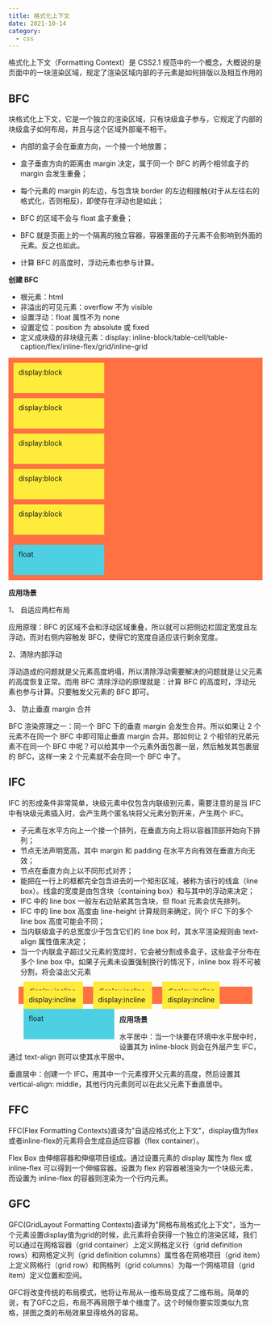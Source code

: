 ```yaml
---
title: 格式化上下文
date: 2021-10-14
category:
  - css
---
```


格式化上下文（Formatting Context）是 CSS2.1 规范中的一个概念，大概说的是页面中的一块渲染区域，规定了渲染区域内部的子元素是如何排版以及相互作用的

## BFC

块格式化上下文，它是一个独立的渲染区域，只有块级盒子参与，它规定了内部的块级盒子如何布局，并且与这个区域外部毫不相干。

- 内部的盒子会在垂直方向，一个接一个地放置；

- 盒子垂直方向的距离由 margin 决定，属于同一个 BFC 的两个相邻盒子的 margin 会发生重叠；

- 每个元素的 margin 的左边，与包含块 border 的左边相接触(对于从左往右的格式化，否则相反)，即使存在浮动也是如此；

- BFC 的区域不会与 float 盒子重叠；

- BFC 就是页面上的一个隔离的独立容器，容器里面的子元素不会影响到外面的元素。反之也如此。

- 计算 BFC 的高度时，浮动元素也参与计算。

**创建 BFC**

- 根元素：html
- 非溢出的可见元素：overflow 不为 visible
- 设置浮动：float 属性不为 none
- 设置定位：position 为 absolute 或 fixed
- 定义成块级的非块级元素：display: inline-block/table-cell/table-caption/flex/inline-flex/grid/inline-grid

<div class="bfc-container">
    <div class="bfc-box">
        display:block
    </div>
     <div class="bfc-box">
        display:block
    </div>
     <div class="bfc-box">
        display:block
    </div>
     <div class="bfc-box">
        display:block
    </div>
     <div class="bfc-box">
        display:block
    </div>
    <div class="bfc-float">
    float
    </div>
</div>

**应用场景**

1、 自适应两栏布局

应用原理：BFC 的区域不会和浮动区域重叠，所以就可以把侧边栏固定宽度且左浮动，而对右侧内容触发 BFC，使得它的宽度自适应该行剩余宽度。

2、清除内部浮动

浮动造成的问题就是父元素高度坍塌，所以清除浮动需要解决的问题就是让父元素的高度恢复正常。而用 BFC 清除浮动的原理就是：计算 BFC 的高度时，浮动元素也参与计算。只要触发父元素的 BFC 即可。

3、 防止垂直 margin 合并

BFC 渲染原理之一：同一个 BFC 下的垂直 margin 会发生合并。所以如果让 2 个元素不在同一个 BFC 中即可阻止垂直 margin 合并。那如何让 2 个相邻的兄弟元素不在同一个 BFC 中呢？可以给其中一个元素外面包裹一层，然后触发其包裹层的 BFC，这样一来 2 个元素就不会在同一个 BFC 中了。

## IFC

IFC 的形成条件非常简单，块级元素中仅包含内联级别元素，需要注意的是当 IFC 中有块级元素插入时，会产生两个匿名块将父元素分割开来，产生两个 IFC。

- 子元素在水平方向上一个接一个排列，在垂直方向上将以容器顶部开始向下排列；
- 节点无法声明宽高，其中 margin 和 padding 在水平方向有效在垂直方向无效；
- 节点在垂直方向上以不同形式对齐；
- 能把在一行上的框都完全包含进去的一个矩形区域，被称为该行的线盒（line box）。线盒的宽度是由包含块（containing box）和与其中的浮动来决定；
- IFC 中的 line box 一般左右边贴紧其包含块，但 float 元素会优先排列。
- IFC 中的 line box 高度由 line-height 计算规则来确定，同个 IFC 下的多个 line box 高度可能会不同；
- 当内联级盒子的总宽度少于包含它们的 line box 时，其水平渲染规则由 text-align 属性值来决定；
- 当一个内联盒子超过父元素的宽度时，它会被分割成多盒子，这些盒子分布在多个 line box 中。如果子元素未设置强制换行的情况下，inline box 将不可被分割，将会溢出父元素

<div class="ifc-container">
    <div class="ifc-box">
        display:incline
    </div>
       <div class="ifc-box">
        display:incline
    </div>
       <div class="ifc-box">
        display:incline
    </div>
       <div class="ifc-box">
        display:incline
    </div>   <div class="ifc-box">
        display:incline
    </div>
       <div class="ifc-box">
        display:incline
    </div>
    <div class="ifc-float">
    float
    </div>
</div>

**应用场景**

水平居中：当一个块要在环境中水平居中时，设置其为 inline-block 则会在外层产生 IFC，通过 text-align 则可以使其水平居中。

垂直居中：创建一个 IFC，用其中一个元素撑开父元素的高度，然后设置其 vertical-align: middle，其他行内元素则可以在此父元素下垂直居中。


## FFC

FFC(Flex Formatting Contexts)直译为"自适应格式化上下文"，display值为flex或者inline-flex的元素将会生成自适应容器（flex container）。

Flex Box 由伸缩容器和伸缩项目组成。通过设置元素的 display 属性为 flex 或 inline-flex 可以得到一个伸缩容器。设置为 flex 的容器被渲染为一个块级元素，而设置为 inline-flex 的容器则渲染为一个行内元素。

## GFC

GFC(GridLayout Formatting Contexts)直译为"网格布局格式化上下文"，当为一个元素设置display值为grid的时候，此元素将会获得一个独立的渲染区域，我们可以通过在网格容器（grid container）上定义网格定义行（grid definition rows）和网格定义列（grid definition columns）属性各在网格项目（grid item）上定义网格行（grid row）和网格列（grid columns）为每一个网格项目（grid item）定义位置和空间。

GFC将改变传统的布局模式，他将让布局从一维布局变成了二维布局。简单的说，有了GFC之后，布局不再局限于单个维度了。这个时候你要实现类似九宫格，拼图之类的布局效果显得格外的容易。

<style>
    .bfc-container {
        background-color:#FF7043;
        overflow:hidden;
        
    }
    .bfc-box {
        height: 40px;
        width:160px;
        background-color:#FFEB3B;
        padding: 10px;
        margin:10px;
        display:block;

    }
    .bfc-float {
        float:left;
        height: 40px;
        width:160px;
        background-color:#4DD0E1;
        padding: 10px;
        margin:10px;
    }

     .ifc-container {
        background-color:#FF7043;
        display:block;
        margin:20px;
        
    }
    .ifc-box {
           height: 40px;
        width:160px;
        background-color:#FFEB3B;
        padding: 10px;
        margin:10px;
        display:inline;

    }
    .ifc-float {
        float:left;
        height: 40px;
        width:160px;
        background-color:#4DD0E1;
        padding: 10px;
        margin:10px;
        display:inline;
    }
</style>


